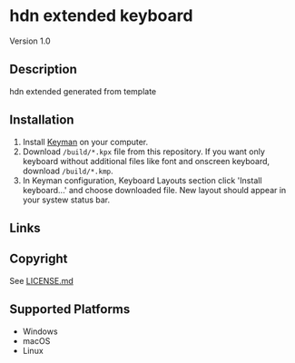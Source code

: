hdn extended keyboard
==============

Version 1.0

Description
-----------
hdn extended generated from template

Installation
-----------
1. Install [Keyman][1] on your computer.
2. Download `/build/*.kpx` file from this repository. If you want only keyboard
   without additional files like font and onscreen keyboard, download
   `/build/*.kmp`.
3. In Keyman configuration, Keyboard Layouts section click 'Install keyboard...' and choose downloaded file.
   New layout should appear in your systew status bar.

Links
-----
[1]: <https://keyman.com/downloads/> 'Keyman downloads'

Copyright
---------
See [LICENSE.md](LICENSE.md)

Supported Platforms
-------------------
 * Windows
 * macOS
 * Linux

